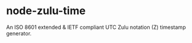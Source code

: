 # node-zulu-time
An ISO 8601 extended &amp; IETF compliant UTC Zulu notation (Z) timestamp generator.
